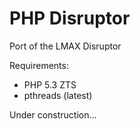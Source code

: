 PHP Disruptor
=========================

Port of the LMAX Disruptor


Requirements:

- PHP 5.3 ZTS
- pthreads (latest)

Under construction...
